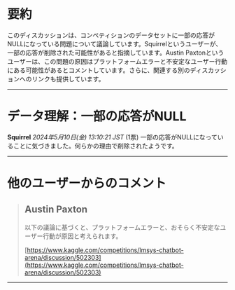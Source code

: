 # 要約 
このディスカッションは、コンペティションのデータセットに一部の応答がNULLになっている問題について議論しています。Squirrelというユーザーが、一部の応答が削除された可能性があると指摘しています。Austin Paxtonというユーザーは、この問題の原因はプラットフォームエラーと不安定なユーザー行動にある可能性があるとコメントしています。さらに、関連する別のディスカッションへのリンクも提供しています。 


---
# データ理解：一部の応答がNULL

**Squirrel** *2024年5月10日(金) 13:10:21 JST* (1票)
一部の応答がNULLになっていることに気づきました。何らかの理由で削除されたようです。

---
# 他のユーザーからのコメント

> ## Austin Paxton
> 
> 以下の議論に基づくと、プラットフォームエラーと、おそらく不安定なユーザー行動が原因と考えられます。
> 
> [https://www.kaggle.com/competitions/lmsys-chatbot-arena/discussion/502303](https://www.kaggle.com/competitions/lmsys-chatbot-arena/discussion/502303)
> 
> 
> 
--- 

